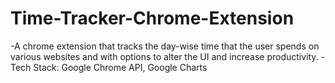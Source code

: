 # Time-Tracker-Chrome-Extension
-A chrome extension that tracks the day-wise time that the user spends on various websites and with options
to alter the UI and increase productivity.
-Tech Stack: Google Chrome API, Google Charts
